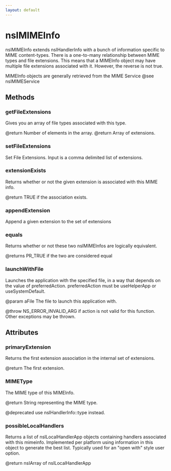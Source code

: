 ```yaml
---
layout: default
---
```


# nsIMIMEInfo #

nsIMIMEInfo extends nsIHandlerInfo with a bunch of information specific to
MIME content-types. There is a one-to-many relationship between MIME types
and file extensions. This means that a MIMEInfo object may have multiple
file extensions associated with it.  However, the reverse is not true.

MIMEInfo objects are generally retrieved from the MIME Service
@see nsIMIMEService


## Methods ##

### getFileExtensions ###

Gives you an array of file types associated with this type.

@return Number of elements in the array.
@return Array of extensions.


### setFileExtensions ###

Set File Extensions. Input is a comma delimited list of extensions.


### extensionExists ###

Returns whether or not the given extension is
associated with this MIME info.

@return TRUE if the association exists. 


### appendExtension ###

Append a given extension to the set of extensions


### equals ###

Returns whether or not these two nsIMIMEInfos are logically
equivalent.

@returns PR_TRUE if the two are considered equal


### launchWithFile ###

Launches the application with the specified file, in a way that
depends on the value of preferredAction. preferredAction must be
useHelperApp or useSystemDefault.

@param aFile The file to launch this application with.

@throw NS_ERROR_INVALID_ARG if action is not valid for this function.
Other exceptions may be thrown.


## Attributes ##

### primaryExtension ###

Returns the first extension association in
the internal set of extensions.

@return The first extension.


### MIMEType ###

The MIME type of this MIMEInfo.

@return String representing the MIME type.

@deprecated  use nsIHandlerInfo::type instead.


### possibleLocalHandlers ###
 
Returns a list of nsILocalHandlerApp objects containing
handlers associated with this mimeinfo. Implemented per 
platform using information in this object to generate the
best list. Typically used for an "open with" style user 
option.

@return nsIArray of nsILocalHandlerApp

